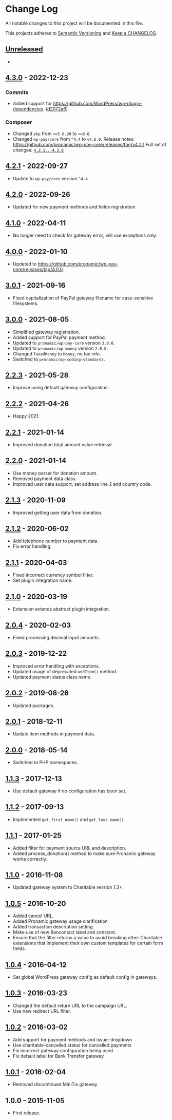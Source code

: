 # Change Log

All notable changes to this project will be documented in this file.

This projects adheres to [Semantic Versioning](http://semver.org/) and [Keep a CHANGELOG](http://keepachangelog.com/).

## [Unreleased][unreleased]
-

## [4.3.0] - 2022-12-23

### Commits

- Added support for https://github.com/WordPress/wp-plugin-dependencies. ([d2072a6](https://github.com/pronamic/wp-pronamic-pay-charitable/commit/d2072a6af33c1f6642f26b6f81e40bd06a43a8f7))

### Composer

- Changed `php` from `>=5.6.20` to `>=8.0`.
- Changed `wp-pay/core` from `^4.4` to `v4.6.0`.
	Release notes: https://github.com/pronamic/wp-pay-core/releases/tag/v4.2.1
Full set of changes: [`4.2.1...4.3.0`][4.3.0]

[4.3.0]: https://github.com/pronamic/wp-pronamic-pay-charitable/compare/v4.2.1...v4.3.0

## [4.2.1] - 2022-09-27
- Update to `wp-pay/core` version `^4.4`.

## [4.2.0] - 2022-09-26
- Updated for new payment methods and fields registration.

## [4.1.0] - 2022-04-11
- No longer need to check for gateway error, will use exceptions only.

## [4.0.0] - 2022-01-10
- Updated to https://github.com/pronamic/wp-pay-core/releases/tag/4.0.0.

## [3.0.1] - 2021-09-16
- Fixed capitalization of PayPal gateway filename for case-sensitive filesystems.

## [3.0.0] - 2021-08-05
- Simplified gateway registration.
- Added support for PayPal payment method.
- Updated to `pronamic/wp-pay-core`  version `3.0.0`.
- Updated to `pronamic/wp-money`  version `2.0.0`.
- Changed `TaxedMoney` to `Money`, no tax info.
- Switched to `pronamic/wp-coding-standards`.

## [2.2.3] - 2021-05-28
- Improve using default gateway configuration.

## [2.2.2] - 2021-04-26
- Happy 2021.

## [2.2.1] - 2021-01-14
- Improved donation total amount value retrieval.

## [2.2.0] - 2021-01-14
- Use money parser for donation amount.
- Removed payment data class.
- Improved user data support, set address line 2 and country code.

## [2.1.3] - 2020-11-09
- Improved getting user data from donation.

## [2.1.2] - 2020-06-02
- Add telephone number to payment data.
- Fix error handling.

## [2.1.1] - 2020-04-03
- Fixed incorrect currency symbol filter.
- Set plugin integration name.

## [2.1.0] - 2020-03-19
- Extension extends abstract plugin integration.

## [2.0.4] - 2020-02-03
- Fixed processing decimal input amounts.

## [2.0.3] - 2019-12-22
- Improved error handling with exceptions.
- Updated usage of deprecated `addItem()` method.
- Updated payment status class name.

## [2.0.2] - 2019-08-26
- Updated packages.

## [2.0.1] - 2018-12-11
- Update item methods in payment data.

## [2.0.0] - 2018-05-14
- Switched to PHP namespaces.

## [1.1.3] - 2017-12-13
- Use default gateway if no configuration has been set.

## [1.1.2] - 2017-09-13
- Implemented `get_first_name()` and `get_last_name()`.

## [1.1.1] - 2017-01-25
- Added filter for payment source URL and description.
- Added process_donation() method to make sure Pronamic gateway works correctly.

## [1.1.0] - 2016-11-08
- Updated gateway system to Charitable version 1.3+.

## [1.0.5] - 2016-10-20
- Added cancel URL.
- Added Pronamic gateway usage clarification
- Added transaction description setting.
- Make use of new Bancontact label and constant.
- Ensure that the filter returns a value to avoid breaking other Charitable extensions that implement their own custom templates for certain form fields.

## [1.0.4] - 2016-04-12
- Set global WordPress gateway config as default config in gateways.

## [1.0.3] - 2016-03-23
- Changed the default return URL to the campaign URL.
- Use new redirect URL filter.

## [1.0.2] - 2016-03-02
- Add support for payment methods and issuer dropdown
- Use charitable-cancelled status for cancelled payments
- Fix incorrect gateway configuration being used
- Fix default label for Bank Transfer gateway

## [1.0.1] - 2016-02-04
- Removed discontinued MiniTix gateway

## 1.0.0 - 2015-11-05
- First release.

[unreleased]: https://github.com/wp-pay-extensions/charitable/compare/4.2.1...HEAD
[4.2.1]: https://github.com/pronamic/wp-pronamic-pay-charitable/compare/4.2.0...4.2.1
[4.2.0]: https://github.com/pronamic/wp-pronamic-pay-charitable/compare/4.1.0...4.2.0
[4.1.0]: https://github.com/wp-pay-extensions/charitable/compare/4.0.0...4.1.0
[4.0.0]: https://github.com/wp-pay-extensions/charitable/compare/3.0.1...4.0.0
[3.0.1]: https://github.com/wp-pay-extensions/charitable/compare/3.0.0...3.0.1
[3.0.0]: https://github.com/wp-pay-extensions/charitable/compare/2.2.3...3.0.0
[2.2.3]: https://github.com/wp-pay-extensions/charitable/compare/2.2.2...2.2.3
[2.2.2]: https://github.com/wp-pay-extensions/charitable/compare/2.2.1...2.2.2
[2.2.1]: https://github.com/wp-pay-extensions/charitable/compare/2.2.0...2.2.1
[2.2.0]: https://github.com/wp-pay-extensions/charitable/compare/2.1.3...2.2.0
[2.1.3]: https://github.com/wp-pay-extensions/charitable/compare/2.1.2...2.1.3
[2.1.2]: https://github.com/wp-pay-extensions/charitable/compare/2.1.1...2.1.2
[2.1.1]: https://github.com/wp-pay-extensions/charitable/compare/2.1.0...2.1.1
[2.1.0]: https://github.com/wp-pay-extensions/charitable/compare/2.0.4...2.1.0
[2.0.4]: https://github.com/wp-pay-extensions/charitable/compare/2.0.3...2.0.4
[2.0.3]: https://github.com/wp-pay-extensions/charitable/compare/2.0.2...2.0.3
[2.0.2]: https://github.com/wp-pay-extensions/charitable/compare/2.0.1...2.0.2
[2.0.1]: https://github.com/wp-pay-extensions/charitable/compare/2.0.0...2.0.1
[2.0.0]: https://github.com/wp-pay-extensions/charitable/compare/1.1.3...2.0.0
[1.1.3]: https://github.com/wp-pay-extensions/charitable/compare/1.1.2...1.1.3
[1.1.2]: https://github.com/wp-pay-extensions/charitable/compare/1.1.1...1.1.2
[1.1.1]: https://github.com/wp-pay-extensions/charitable/compare/1.1.0...1.1.1
[1.1.0]: https://github.com/wp-pay-extensions/charitable/compare/1.0.5...1.1.0
[1.0.5]: https://github.com/wp-pay-extensions/charitable/compare/1.0.4...1.0.5
[1.0.4]: https://github.com/wp-pay-extensions/charitable/compare/1.0.3...1.0.4
[1.0.3]: https://github.com/wp-pay-extensions/charitable/compare/1.0.2...1.0.3
[1.0.2]: https://github.com/wp-pay-extensions/charitable/compare/1.0.1...1.0.2
[1.0.1]: https://github.com/wp-pay-extensions/charitable/compare/1.0.0...1.0.1
